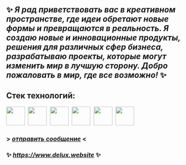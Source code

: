 
## ✨ *Я рад приветствовать вас в креативном пространстве, где идеи обретают новые формы и превращаются в реальность. Я создаю новые и инновационные продукты, решения для различных сфер бизнеса, разрабатываю проекты, которые могут изменить мир в лучшую сторону. Добро пожаловать в мир, где все возможно!* ✨

## Стек технологий:
<kbd>
  <img src="https://github.com/DeluxWebSite/DeluxWebSite/assets/78999363/56fc6830-c9d5-42b9-8533-4a6ea2a5c8c6" width="50" height="50"/>
</kbd>
<kbd>
  <img src="https://github.com/DeluxWebSite/DeluxWebSite/assets/78999363/8d9ec429-8c4f-409e-849a-7a1f9b6d1a95" width="50" height="50"/>
</kbd>
<kbd>
  <img src="https://github.com/DeluxWebSite/DeluxWebSite/assets/78999363/bc41fad3-22bc-4c16-b57b-ccc097b0e236" width="50" height="50"/>
</kbd>
<kbd>
  <img src="https://github.com/DeluxWebSite/DeluxWebSite/assets/78999363/348513c3-892b-4ccf-acf9-db428b95d8d0" width="50" height="50"/>
</kbd>
<kbd>
  <img src="https://github.com/DeluxWebSite/DeluxWebSite/assets/78999363/6f7a424d-091a-435e-8f3f-b13bf9fe8f36" width="50" height="50"/>
</kbd>
<kbd>
  <img src="https://github.com/DeluxWebSite/DeluxWebSite/assets/78999363/78df0c66-6980-4906-96ad-fcf0bdb58344" width="50" height="50"/>
</kbd>


###           > [*отправить сообщение*](https://t.me/Serge_WebDev) <

### ✨ *https://www.delux.website* ✨

